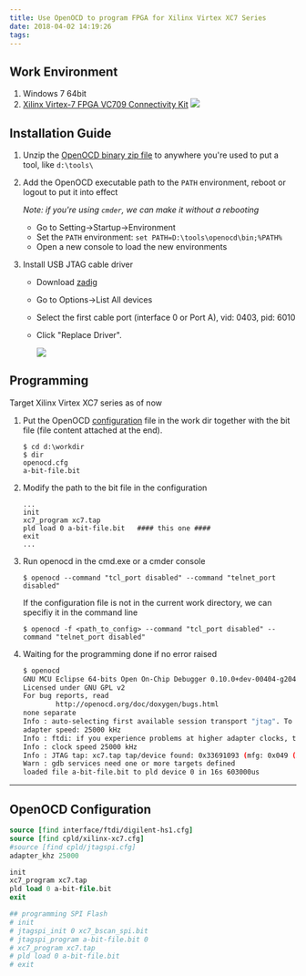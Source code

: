 ```yaml
---
title: Use OpenOCD to program FPGA for Xilinx Virtex XC7 Series
date: 2018-04-02 14:19:26
tags:
---
```

## Work Environment
1. Windows 7 64bit
2. [Xilinx Virtex-7 FPGA VC709 Connectivity Kit](https://www.xilinx.com/products/boards-and-kits/dk-v7-vc709-g.html)
   ![](https://i.loli.net/2018/04/02/5ac1cd20310a8.jpg)

## Installation Guide

1. Unzip the [OpenOCD binary zip file](https://github.com/gnu-mcu-eclipse/openocd/releases) to anywhere you're used to put a tool, like `d:\tools\`
2. Add the OpenOCD executable path to the `PATH` environment, reboot or logout to put it into effect

    _Note: if you're using `cmder`, we can make it without a rebooting_

    * Go to Setting->Startup->Environment
    * Set the `PATH` environment: `set PATH=D:\tools\openocd\bin;%PATH%`
	* Open a new console to load the new environments
3. Install USB JTAG cable driver
   * Download [zadig](http://zadig.akeo.ie/)
   * Go to Options->List All devices
   * Select the first cable port (interface 0 or Port A), vid: 0403, pid: 6010
   * Click "Replace Driver".

     ![](https://i.loli.net/2018/04/02/5ac1cbc3a84f6.png)

## Programming
    
   Target Xilinx Virtex XC7 series as of now

  1. Put the OpenOCD [configuration](#openocd-configuration) file in the work dir together with the bit file (file content attached at the end).
     ```
     $ cd d:\workdir
     $ dir
     openocd.cfg
     a-bit-file.bit
     ```
  2. Modify the path to the bit file in the configuration
     ```
     ...
     init
     xc7_program xc7.tap
     pld load 0 a-bit-file.bit   #### this one ####
     exit
     ...
     ```
  2. Run openocd in the cmd.exe or a cmder console
     ```
     $ openocd --command "tcl_port disabled" --command "telnet_port disabled"
     ```
     If the configuration file is not in the current work directory, we can specifiy it in the command line
     ```
     $ openocd -f <path_to_config> --command "tcl_port disabled" --command "telnet_port disabled"
     ```
  3. Waiting for the programming done if no error raised
     ```bash
     $ openocd
     GNU MCU Eclipse 64-bits Open On-Chip Debugger 0.10.0+dev-00404-g20463c28 (2018-01-23-12:30)
     Licensed under GNU GPL v2
     For bug reports, read
             http://openocd.org/doc/doxygen/bugs.html
     none separate
     Info : auto-selecting first available session transport "jtag". To override use 'transport select <transport>'.
     adapter speed: 25000 kHz
     Info : ftdi: if you experience problems at higher adapter clocks, try the command "ftdi_tdo_sample_edge falling"
     Info : clock speed 25000 kHz
     Info : JTAG tap: xc7.tap tap/device found: 0x33691093 (mfg: 0x049 (Xilinx), part: 0x3691, ver: 0x3)
     Warn : gdb services need one or more targets defined
     loaded file a-bit-file.bit to pld device 0 in 16s 603000us
     ```
---
## OpenOCD Configuration
```tcl
source [find interface/ftdi/digilent-hs1.cfg]
source [find cpld/xilinx-xc7.cfg]
#source [find cpld/jtagspi.cfg]
adapter_khz 25000

init
xc7_program xc7.tap
pld load 0 a-bit-file.bit
exit

## programming SPI Flash
# init
# jtagspi_init 0 xc7_bscan_spi.bit
# jtagspi_program a-bit-file.bit 0
# xc7_program xc7.tap
# pld load 0 a-bit-file.bit
# exit
```